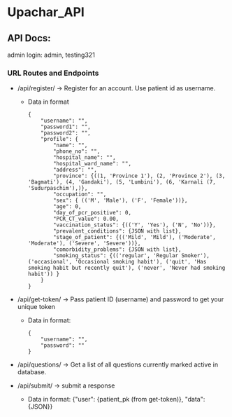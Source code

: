 # Upachar_API

## API Docs:

admin login: admin, testing321

### URL Routes and Endpoints

- /api/register/ -> Register for an account. Use patient id as username.
    - Data in format
        ```
        {
            "username": "",
            "password1": "",
            "password2": "",
            "profile": {
                "name": "",
                "phone_no": "",
                "hospital_name": "",
                "hospital_ward_name": "",
                "address": "",
                "province": {((1, 'Province 1'), (2, 'Province 2'), (3, 'Bagmati'), (4, 'Gandaki'), (5, 'Lumbini'), (6, 'Karnali (7, 'Sudurpaschim'),)},
                "occupation": "",
                "sex": { (('M', 'Male'), ('F', 'Female'))},
                "age": 0,
                "day_of_pcr_positive": 0,
                "PCR_CT_value": 0.00,
                "vaccination_status": {(('Y', 'Yes'), ('N', 'No'))},
                "prevalent_conditions": {JSON with list},
                "stage_of_patient": {(('Mild', 'Mild'), ('Moderate', 'Moderate'), ('Severe', 'Severe'))},
                "comorbidity_problems": {JSON with list},
                "smoking_status": {(('regular', 'Regular Smoker'), ('occasional', 'Occasional smoking habit'), ('quit', 'Has smoking habit but recently quit'), ('never', 'Never had smoking habit')) }
            }
        }
        ```


- /api/get-token/ -> Pass patient ID (username) and password to get your unique token
    - Data in format:
        ```
        {
            "username": "",
            "password": ""
        }
        ```


- /api/questions/ -> Get a list of all questions currently marked active in database.


- /api/submit/ -> submit a response
    - Data in format: {"user": {patient_pk (from get-token)}, "data": {JSON}}